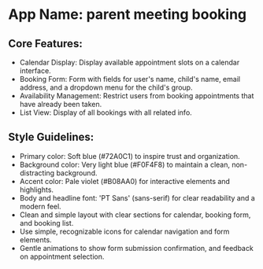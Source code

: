 # **App Name**: parent meeting booking

## Core Features:

- Calendar Display: Display available appointment slots on a calendar interface.
- Booking Form: Form with fields for user's name, child's name, email address, and a dropdown menu for the child's group.
- Availability Management: Restrict users from booking appointments that have already been taken.
- List View: Display of all bookings with all related info.

## Style Guidelines:

- Primary color: Soft blue (#72A0C1) to inspire trust and organization.
- Background color: Very light blue (#F0F4F8) to maintain a clean, non-distracting background.
- Accent color: Pale violet (#B08AA0) for interactive elements and highlights.
- Body and headline font: 'PT Sans' (sans-serif) for clear readability and a modern feel.
- Clean and simple layout with clear sections for calendar, booking form, and booking list.
- Use simple, recognizable icons for calendar navigation and form elements.
- Gentle animations to show form submission confirmation, and feedback on appointment selection.